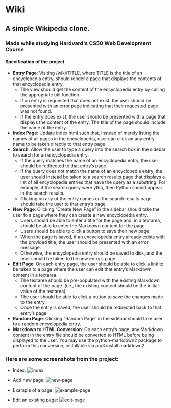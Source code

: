 # Wiki 
## A simple Wikipedia clone.
### Made while studying Hardvard's CS50 Web Development Course
#### Specification of the project
* **Entry Page**: Visiting /wiki/TITLE, where TITLE is the title of an encyclopedia entry, should render a page that displays the contents of that encyclopedia entry.
  * The view should get the content of the encyclopedia entry by calling the appropriate util function.
  * If an entry is requested that does not exist, the user should be presented with an error page indicating that their requested page was not found.
  * If the entry does exist, the user should be presented with a page that displays the content of the entry. The title of the page should include the name of the entry.
* **Index Page**: Update index.html such that, instead of merely listing the names of all pages in the encyclopedia, user can click on any entry name to be taken directly to that entry page.
* **Search**: Allow the user to type a query into the search box in the sidebar to search for an encyclopedia entry.
  * If the query matches the name of an encyclopedia entry, the user should be redirected to that entry’s page.
  * If the query does not match the name of an encyclopedia entry, the user should instead be taken to a search results page that displays a list of all encyclopedia entries that have the query as a substring. For example, if the search query were ytho, then Python should appear in the search results.
  * Clicking on any of the entry names on the search results page should take the user to that entry’s page.
* **New Page**: Clicking “Create New Page” in the sidebar should take the user to a page where they can create a new encyclopedia entry.
  * Users should be able to enter a title for the page and, in a textarea, should be able to enter the Markdown content for the page.
  * Users should be able to click a button to save their new page.
  * When the page is saved, if an encyclopedia entry already exists with the provided title, the user should be presented with an error message.
  * Otherwise, the encyclopedia entry should be saved to disk, and the user should be taken to the new entry’s page.
* **Edit Page**: On each entry page, the user should be able to click a link to be taken to a page where the user can edit that entry’s Markdown content in a textarea.
  * The textarea should be pre-populated with the existing Markdown content of the page. (i.e., the existing content should be the initial value of the textarea).
  * The user should be able to click a button to save the changes made to the entry.
  * Once the entry is saved, the user should be redirected back to that entry’s page.
* **Random Page**: Clicking “Random Page” in the sidebar should take user to a random encyclopedia entry.
* **Markdown to HTML Conversion**: On each entry’s page, any Markdown content in the entry file should be converted to HTML before being displayed to the user. You may use the python-markdown2 package to perform this conversion, installable via pip3 install markdown2.

### Here are some screenshots from the project:

* Index:
![index](https://user-images.githubusercontent.com/56392902/189314483-1bcedc60-ff39-4d2c-b430-53e09a4c1ec9.png)

* Add new page:
![new-page](https://user-images.githubusercontent.com/56392902/189314563-9a83c61c-c1d7-41b7-b890-f42960fc8510.png)

* Example of a page: 
![example-page](https://user-images.githubusercontent.com/56392902/189314663-8de91960-5298-4524-b65f-7be3337080e1.png)

* Edit an existing page:
![edit-page](https://user-images.githubusercontent.com/56392902/189314775-42acd1c9-f655-4cfd-9c04-631181c630ab.png)








